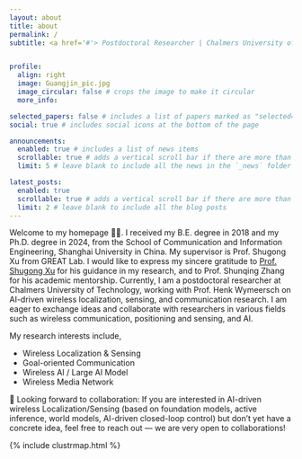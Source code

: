 ```yaml
---
layout: about
title: about
permalink: /
subtitle: <a href='#'> Postdoctoral Researcher | Chalmers University of Technology


profile:
  align: right
  image: Guangjin_pic.jpg
  image_circular: false # crops the image to make it circular
  more_info: 

selected_papers: false # includes a list of papers marked as "selected={true}"
social: true # includes social icons at the bottom of the page

announcements:
  enabled: true # includes a list of news items
  scrollable: true # adds a vertical scroll bar if there are more than 3 news items
  limit: 5 # leave blank to include all the news in the `_news` folder

latest_posts:
  enabled: true
  scrollable: true # adds a vertical scroll bar if there are more than 3 new posts items
  limit: 2 # leave blank to include all the blog posts
---
```


Welcome to my homepage 🎉🎉. I received my B.E. degree in 2018 and my Ph.D. degree in 2024, from the School of Communication and Information Engineering, Shanghai University in China. My supervisor is Prof. Shugong Xu from GREAT Lab. I would like to express my sincere gratitude to [Prof. Shugong Xu](https://scholar.xjtlu.edu.cn/en/persons/ShugongXu) for his guidance in my research, and to Prof. Shunqing Zhang for his academic mentorship. Currently, I am a postdoctoral researcher at Chalmers University of Technology, working with Prof. Henk Wymeersch on AI-driven wireless localization, sensing, and communication research. I am eager to exchange ideas and collaborate with researchers in various fields such as wireless communication, positioning and sensing, and AI. 

My research interests include,
- Wireless Localization & Sensing
- Goal-oriented Communication
- Wireless AI / Large AI Model
- Wireless Media Network

🤝 Looking forward to collaboration: If you are interested in AI-driven wireless Localization/Sensing (based on foundation models, active inference, world models, AI-driven closed-loop control) but don’t yet have a concrete idea, feel free to reach out — we are very open to collaborations!

<!-- You can find my curated paper list for wireless large AI models here: [Wireless-LAM](https://github.com/guangjinpan/Wireless-Large-Model) (continuously updated). -->


{% include clustrmap.html %}


<!-- Write your biography here. Tell the world about yourself. Link to your favorite [subreddit](http://reddit.com). You can put a picture in, too. The code is already in, just name your picture `prof_pic.jpg` and put it in the `img/` folder.-->

<!-- Put your address / P.O. box / other info right below your picture. You can also disable any of these elements by editing `profile` property of the YAML header of your `_pages/about.md`. Edit `_bibliography/papers.bib` and Jekyll will render your [publications page](/al-folio/publications/) automatically.-->

<!-- Link to your social media connections, too. This theme is set up to use [Font Awesome icons](https://fontawesome.com/) and [Academicons](https://jpswalsh.github.io/academicons/), like the ones below. Add your Facebook, Twitter, LinkedIn, Google Scholar, or just disable all of them.-->
